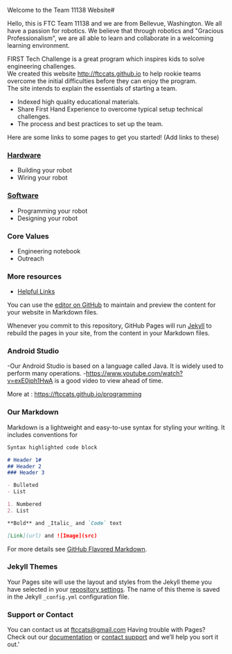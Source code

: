 Welcome to the Team 11138 Website#

Hello, this is FTC Team 11138 and we are from Bellevue, Washington. We all have a passion for robotics. We believe that through robotics and "Gracious Professionalism", we are all able to learn and collaborate in a welcoming learning environment.

FIRST Tech Challenge is a great program which inspires kids to solve engineering challenges.  
We created this website http://ftccats.github.io to help rookie teams overcome the initial difficulties before they can enjoy the program.  
The site intends to explain the essentials of starting a team. 
- Indexed high quality educational materials. 
- Share First Hand Experience to overcome typical setup technical challenges. 
- The process and best practices to set up the team.  

Here are some links to some pages to get you started!
(Add links to these)
### [Hardware](https://ftccats.github.io/Hardware_Intro)
- Building your robot
- Wiring your robot

### [Software](https://ftccats.github.io/Software_Intro)
- Programming your robot
- Designing your robot

### Core Values
 - Engineering notebook
 - Outreach
 
### More resources
 - [Helpful Links](https://ftccats.github.io/resources)

You can use the [editor on GitHub](https://github.com/ftccats/ftccats/edit/master/README.md) to maintain and preview the content for your website in Markdown files.

Whenever you commit to this repository, GitHub Pages will run [Jekyll](https://jekyllrb.com/) to rebuild the pages in your site, from the content in your Markdown files.

### Android Studio
   -Our Android Studio is based on a language called Java. It is widely used to perform many operations.
   -https://www.youtube.com/watch?v=exE0jph1HwA is a good video to view ahead of time.
   
   
   More at : https://ftccats.github.io/programming

### Our Markdown

Markdown is a lightweight and easy-to-use syntax for styling your writing. It includes conventions for

```markdown
Syntax highlighted code block

# Header 1#
## Header 2
### Header 3

- Bulleted
- List

1. Numbered
2. List

**Bold** and _Italic_ and `Code` text

[Link](url) and ![Image](src)
```

For more details see [GitHub Flavored Markdown](https://guides.github.com/features/mastering-markdown/).

### Jekyll Themes

Your Pages site will use the layout and styles from the Jekyll theme you have selected in your [repository settings](https://github.com/ftccats/ftccats/settings). The name of this theme is saved in the Jekyll `_config.yml` configuration file.

### Support or Contact
You can contact us at ftccats@gmail.com
Having trouble with Pages? Check out our [documentation](https://help.github.com/categories/github-pages-basics/) or [contact support](https://github.com/contact) and we’ll help you sort it out.'


